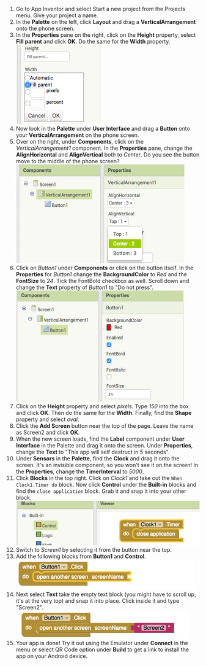 1. Go to App Inventor and select Start a new project from the Projects menu. Give your project a name.
2. In the **Palette** on the left, click **Layout** and drag a **VerticalArrangement** onto the phone screen. 
3. In the **Properties** pane on the right, click on the **Height** property, select **Fill parent** and click **OK**. Do the same for the **Width** property. 
   ![](PropsHeightWidth.png)
4. Now look in the **Palette** under **User Interface** and drag a **Button** onto your **VerticalArrangement** on the phone screen.
5. Over on the right, under **Components**, click on the _VerticalArrangement1_ component. In the **Properties** pane, change the **AlignHorizontal** and **AlignVertical** both to _Center_. Do you see the button move to the middle of the phone screen?
   ![](VertArrAlignProps.png)
6. Click on _Button1_ under **Components** or click on the button itself. In the **Properties** for _Button1_ change the **BackgroundColor** to _Red_ and the **FontSize** to _24_. Tick the FontBold checkbox as well. Scroll down and change the **Text** property of _Button1_ to "Do not press".
   ![](ButtonPropsFont.png)
8. Click on the **Height** property and select _pixels_. Type _150_ into the box and click **OK**. Then do the same for the **Width**. Finally, find the **Shape** property and select _oval_.
10. Click the **Add Screen** button near the top of the page. Leave the name as Screen2 and click **OK**.
11. When the new screen loads, find the **Label** component under **User Interface** in the Palette and drag it onto the screen. Under **Properties**, change the **Text** to "This app will self destruct in 5 seconds".
13. Under **Sensors** in the **Palette**, find the **Clock** and drag it onto the screen. It's an invisible component, so you won't see it on the screen! In the **Properties**, change the **TimerInterval** to _5000_.
15. Click **Blocks** in the top right. Click on _Clock1_ and take out the `When Clock1.Timer do` block. Now click **Control** under the **Built-in** blocks and find the `close application` block. Grab it and snap it into your other block.
    ![](TimerBlock.png)
17. Switch to _Screen1_ by selecting it from the button near the top.
18. Add the following blocks from **Button1** and **Control**.
    ![](Button1BlocksA.png)
19. Next select **Text** take the empty text block \(you might have to scroll up, it's at the very top\) and snap it into place. Click inside it and type "Screen2".
   ![](Button1BlocksB.png)
20. Your app is done! Try it out using the Emulator under **Connect** in the menu or select QR Code option under **Build** to get a link to install the app on your Android device.



